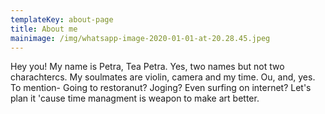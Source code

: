 ```yaml
---
templateKey: about-page
title: About me
mainimage: /img/whatsapp-image-2020-01-01-at-20.28.45.jpeg
---
```

Hey you! My name is Petra, Tea Petra. Yes, two names but not two charachtercs. My soulmates are violin, camera and my time. Ou, and, yes. To mention- Going to restoranut? Joging? Even surfing on internet? Let's plan it 'cause time managment is weapon to make art better.
